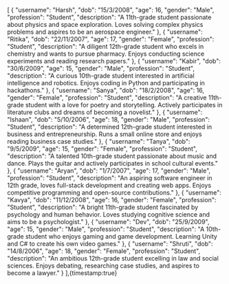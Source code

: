   [
  {
    "username": "Harsh",
    "dob": "15/3/2008",
    "age": 16,
    "gender": "Male",
    "profession": "Student",
    "description": "A 11th-grade student passionate about physics and space exploration. Loves solving complex physics problems and aspires to be an aerospace engineer."
  },
  {
    "username": "Ritika",
    "dob": "22/11/2007",
    "age": 17,
    "gender": "Female",
    "profession": "Student",
    "description": "A diligent 12th-grade student who excels in chemistry and wants to pursue pharmacy. Enjoys conducting science experiments and reading research papers."
  },
  {
    "username": "Kabir",
    "dob": "30/6/2009",
    "age": 15,
    "gender": "Male",
    "profession": "Student",
    "description": "A curious 10th-grade student interested in artificial intelligence and robotics. Enjoys coding in Python and participating in hackathons."
  },
  {
    "username": "Sanya",
    "dob": "18/2/2008",
    "age": 16,
    "gender": "Female",
    "profession": "Student",
    "description": "A creative 11th-grade student with a love for poetry and storytelling. Actively participates in literature clubs and dreams of becoming a novelist."
  },
  {
    "username": "Ishaan",
    "dob": "5/10/2006",
    "age": 18,
    "gender": "Male",
    "profession": "Student",
    "description": "A determined 12th-grade student interested in business and entrepreneurship. Runs a small online store and enjoys reading business case studies."
  },
  {
    "username": "Tanya",
    "dob": "9/5/2009",
    "age": 15,
    "gender": "Female",
    "profession": "Student",
    "description": "A talented 10th-grade student passionate about music and dance. Plays the guitar and actively participates in school cultural events."
  },
  {
    "username": "Aryan",
    "dob": "1/7/2007",
    "age": 17,
    "gender": "Male",
    "profession": "Student",
    "description": "An aspiring software engineer in 12th grade, loves full-stack development and creating web apps. Enjoys competitive programming and open-source contributions."
  },
  {
    "username": "Kavya",
    "dob": "11/12/2008",
    "age": 16,
    "gender": "Female",
    "profession": "Student",
    "description": "A bright 11th-grade student fascinated by psychology and human behavior. Loves studying cognitive science and aims to be a psychologist."
  },
  {
    "username": "Dev",
    "dob": "25/9/2009",
    "age": 15,
    "gender": "Male",
    "profession": "Student",
    "description": "A 10th-grade student who enjoys gaming and game development. Learning Unity and C# to create his own video games."
  },
  {
    "username": "Shruti",
    "dob": "14/8/2006",
    "age": 18,
    "gender": "Female",
    "profession": "Student",
    "description": "An ambitious 12th-grade student excelling in law and social sciences. Enjoys debating, researching case studies, and aspires to become a lawyer."
  }
],{timestamp:true}

